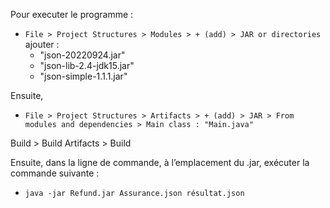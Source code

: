 Pour executer le programme : 

- `File > Project Structures > Modules > + (add) > JAR or directories` ajouter :
  - "json-20220924.jar" 
  - "json-lib-2.4-jdk15.jar" 
  - "json-simple-1.1.1.jar"

Ensuite,

- `File > Project Structures > Artifacts > + (add) > JAR > From modules and dependencies > Main class : "Main.java"`

Build > Build Artifacts >  Build

Ensuite, dans la ligne de commande, à l’emplacement du .jar, exécuter la commande suivante : 
- `java -jar Refund.jar Assurance.json résultat.json`